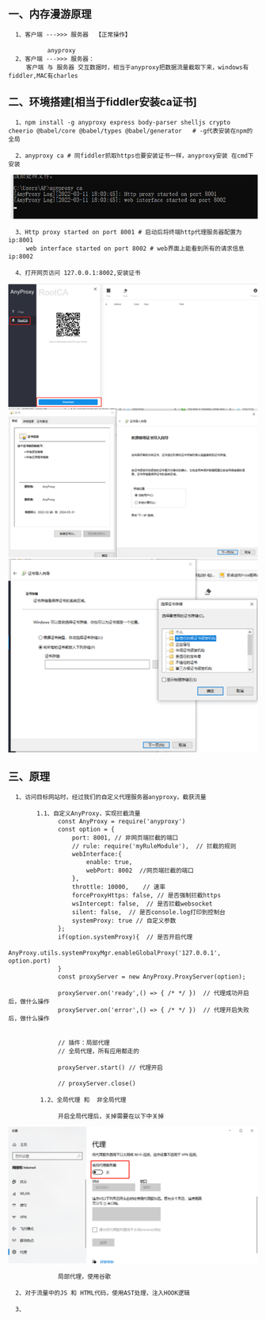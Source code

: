 ## 一、内存漫游原理
      1、客户端 --->>> 服务器  【正常操作】
      
               anyproxy
      2、客户端 --->>> 服务器：
         客户端 与 服务器 交互数据时，相当于anyproxy把数据流量截取下来，windows有fiddler,MAC有charles
         
## 二、环境搭建[相当于fiddler安装ca证书]
      1、npm install -g anyproxy express body-parser shelljs crypto cheerio @babel/core @babel/types @babel/generator   # -g代表安装在npm的全局
      
      2、anyproxy ca # 同fiddler抓取https也要安装证书一样，anyproxy安装 在cmd下安装 
![imag](https://github.com/fengxunzhe/crawler/blob/main/%E5%86%85%E5%AD%98%E6%BC%AB%E6%B8%B8/img/1.png)

      3、Http proxy started on port 8001 # 启动后将终端http代理服务器配置为ip:8001
         web interface started on port 8002 # web界面上能看到所有的请求信息ip:8002
         
      4、打开网页访问 127.0.0.1:8002,安装证书
![imag](https://github.com/fengxunzhe/crawler/blob/main/%E5%86%85%E5%AD%98%E6%BC%AB%E6%B8%B8/img/2.png)
![imag](https://github.com/fengxunzhe/crawler/blob/main/%E5%86%85%E5%AD%98%E6%BC%AB%E6%B8%B8/img/3.png)
![imag](https://github.com/fengxunzhe/crawler/blob/main/%E5%86%85%E5%AD%98%E6%BC%AB%E6%B8%B8/img/4.png)

## 三、原理
      1、访问目标网站时，经过我们的自定义代理服务器anyproxy，截获流量
      
            1.1、自定义AnyProxy，实现拦截流量
                  const AnyProxy = require('anyproxy')
                  const option = {
                      port: 8001, // 非网页端拦截的端口
                      // rule: require('myRuleModule'),  // 拦截的规则
                      webInterface:{
                          enable: true,
                          webPort: 8002  //网页端拦截的端口
                      },
                      throttle: 10000,    // 速率
                      forceProxyHttps: false, // 是否强制拦截https
                      wsIntercept: false,  // 是否拦截websocket
                      silent: false,  // 是否console.log打印到控制台
                      systemProxy: true // 自定义参数
                  };
                  if(option.systemProxy){  // 是否开启代理
                      AnyProxy.utils.systemProxyMgr.enableGlobalProxy('127.0.0.1', option.port)
                  }
                  const proxyServer = new AnyProxy.ProxyServer(option);

                  proxyServer.on('ready',() => { /* */ })  // 代理成功开启后，做什么操作
                  proxyServer.on('error',() => { /* */ })  // 代理开启失败后，做什么操作


                  // 插件：局部代理
                  // 全局代理，所有应用都走的

                  proxyServer.start() // 代理开启

                  // proxyServer.close()
                  
             1.2、全局代理 和  非全局代理
             
                  开启全局代理后，关掉需要在以下中关掉
![imag](https://github.com/fengxunzhe/crawler/blob/main/%E5%86%85%E5%AD%98%E6%BC%AB%E6%B8%B8/img/5.png)
                  
                  局部代理，使用谷歌
      
      2、对于流量中的JS 和 HTML代码，使用AST处理，注入HOOK逻辑

      3、
